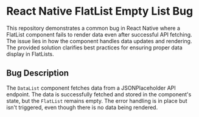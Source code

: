 # React Native FlatList Empty List Bug

This repository demonstrates a common bug in React Native where a FlatList component fails to render data even after successful API fetching.  The issue lies in how the component handles data updates and rendering.  The provided solution clarifies best practices for ensuring proper data display in FlatLists.

## Bug Description

The `DataList` component fetches data from a JSONPlaceholder API endpoint.  The data is successfully fetched and stored in the component's state, but the `FlatList` remains empty. The error handling is in place but isn't triggered, even though there is no data being rendered.